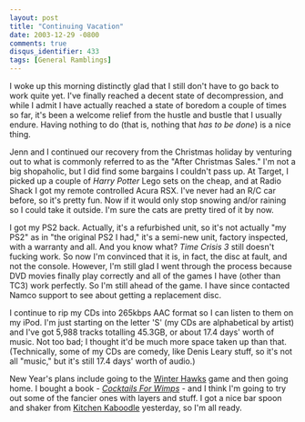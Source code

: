 ```yaml
---
layout: post
title: "Continuing Vacation"
date: 2003-12-29 -0800
comments: true
disqus_identifier: 433
tags: [General Ramblings]
---
```

I woke up this morning distinctly glad that I still don't have to go
back to work quite yet. I've finally reached a decent state of
decompression, and while I admit I have actually reached a state of
boredom a couple of times so far, it's been a welcome relief from the
hustle and bustle that I usually endure. Having nothing to do (that is,
nothing that *has to be done*) is a nice thing.
 
 Jenn and I continued our recovery from the Christmas holiday by
venturing out to what is commonly referred to as the "After Christmas
Sales." I'm not a big shopaholic, but I did find some bargains I
couldn't pass up. At Target, I picked up a couple of *Harry Potter* Lego
sets on the cheap, and at Radio Shack I got my remote controlled Acura
RSX. I've never had an R/C car before, so it's pretty fun. Now if it
would only stop snowing and/or raining so I could take it outside. I'm
sure the cats are pretty tired of it by now.
 
 I got my PS2 back. Actually, it's a refurbished unit, so it's not
actually "my PS2" as in "the original PS2 I had," it's a semi-new unit,
factory inspected, with a warranty and all. And you know what? *Time
Crisis 3* still doesn't fucking work. So now I'm convinced that it is,
in fact, the disc at fault, and not the console. However, I'm still glad
I went through the process because DVD movies finally play correctly and
all of the games I have (other than TC3) work perfectly. So I'm still
ahead of the game. I have since contacted Namco support to see about
getting a replacement disc.
 
 I continue to rip my CDs into 265kbps AAC format so I can listen to
them on my iPod. I'm just starting on the letter 'S' (my CDs are
alphabetical by artist) and I've got 5,988 tracks totalling 45.3GB, or
about 17.4 days' worth of music. Not too bad; I thought it'd be much
more space taken up than that. (Technically, some of my CDs are comedy,
like Denis Leary stuff, so it's not all "music," but it's still 17.4
days' worth of audio.)
 
 New Year's plans include going to the [Winter
Hawks](http://www.winterhawks.com/) game and then going home. I bought a
book - [*Cocktails For
Wimps*](http://www.amazon.com/exec/obidos/ASIN/0806985097/mhsvortex) -
and I think I'm going to try out some of the fancier ones with layers
and stuff. I got a nice bar spoon and shaker from [Kitchen
Kaboodle](http://www.kitchenkaboodle.com/) yesterday, so I'm all ready.
